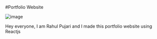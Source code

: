 #Portfolio Website

![image](https://user-images.githubusercontent.com/66853318/210130385-f3b7e70a-8bb2-42c3-98a5-844cf949bf65.png)

Hey everyone, I am Rahul Pujari and I made this portfolio website using Reactjs 
